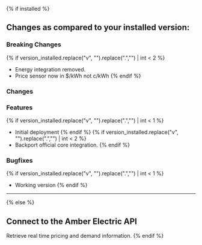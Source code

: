 {% if installed %}

## Changes as compared to your installed version:

### Breaking Changes

  {% if version_installed.replace("v", "").replace(".","") | int < 2  %}
- Energy integration removed.
- Price sensor now in $/kWh not c/kWh
  {% endif %}

### Changes

### Features

  {% if version_installed.replace("v", "").replace(".","") | int < 1  %}
- Initial deployment
  {% endif %}
  {% if version_installed.replace("v", "").replace(".","") | int < 2  %}
- Backport official core integration.
  {% endif %}

### Bugfixes

  {% if version_installed.replace("v", "").replace(".","") | int < 1  %}
- Working version
  {% endif %}

---

{% else %}

## Connect to the Amber Electric API

Retrieve real time pricing and demand information.
{% endif %}
